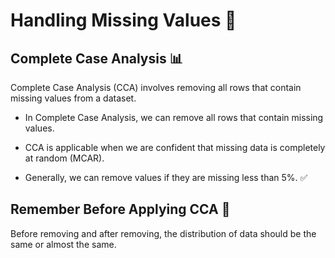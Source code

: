 # Handling Missing Values 💼

## Complete Case Analysis 📊

Complete Case Analysis (CCA) involves removing all rows that contain missing values from a dataset.

- In Complete Case Analysis, we can remove all rows that contain missing values.

- CCA is applicable when we are confident that missing data is completely at random (MCAR).

- Generally, we can remove values if they are missing less than 5%. ✅

## Remember Before Applying CCA 🧠

Before removing and after removing, the distribution of data should be the same or almost the same.
